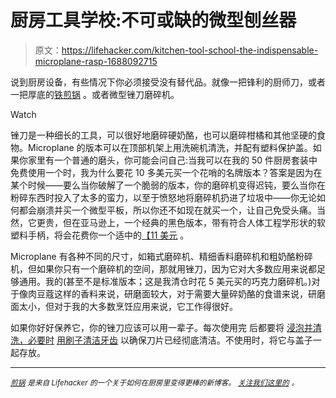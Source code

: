 # 厨房工具学校:不可或缺的微型刨丝器

> 原文：<https://lifehacker.com/kitchen-tool-school-the-indispensable-microplane-rasp-1688092715>

说到厨房设备，有些情况下你必须接受没有替代品。就像一把锋利的厨师刀，或者一把厚底的[铁煎锅](https://lifehacker.com/kitchen-tool-school-all-about-the-cast-iron-skillet-1685315104) 。或者微型锉刀磨碎机。

Watch

锉刀是一种细长的工具，可以很好地磨碎硬奶酪，也可以磨碎柑橘和其他坚硬的食物。Microplane 的版本可以在顶部机架上用洗碗机清洗，并配有塑料保护盖。如果你家里有一个普通的磨头，你可能会问自己:当我可以在我的 50 件厨房套装中免费使用一个时，我为什么要花 10 多美元买一个花哨的名牌版本？答案是因为在某个时候——要么当你破解了一个脆弱的版本，你的磨碎机变得迟钝，要么当你在粉碎东西时投入了太多的蛮力，以至于愤怒地将磨碎机扔进了垃圾中——你无论如何都会崩溃并买一个微型平板，所以你还不如现在就买一个，让自己免受头痛。当然，它更贵，但在亚马逊上，一个经典的黑色版本，带有符合人体工程学形状的软塑料手柄，将会花费你一个适中的[【11 美元](https://www.amazon.com/dp/B00004S7V8?asc_campaign=InlineText&asc_refurl=https://lifehacker.com/kitchen-tool-school-the-indispensable-microplane-rasp-1688092715&asc_source=&linkCode=ogi&psc=1&smid=ATVPDKIKX0DER&tag=kinjalifehackerlink-20&th=1) 。

Microplane 有各种不同的尺寸，如箱式磨碎机、精细香料磨碎机和粗奶酪粉碎机，但如果你只有一个磨碎机的空间，那就用锉刀，因为它对大多数应用来说都足够通用。我的(甚至不是标准版本；这是我清仓时花 5 美元买的巧克力磨碎机。)对于像肉豆蔻这样的香料来说，研磨面较大，对于需要大量碎奶酪的食谱来说，研磨面太小，但对于我的大多数烹饪应用来说，它工作得很好。

如果你好好保养它，你的锉刀应该可以用一辈子。每次使用完 后都要将 [浸泡并清洗，必要时](https://lifehacker.com/spray-your-cheese-grater-with-non-stick-cooking-spray-f-5855143) [用刷子清洁牙齿](http://lifehacker.com/whats-the-best-way-to-clean-a-grater-5986257) 以确保刀片已经彻底清洁。不使用时，将它与盖子一起存放。

* * *

[*<small>煎锅</small>*](http://skillet.lifehacker.com) *<small>是来自 Lifehacker 的一个关于如何在厨房里变得更棒的新博客。</small>* [*<small>关注我们这里的</small>*](http://www.twitter.com/skilletLH) <small>*。*</small>
